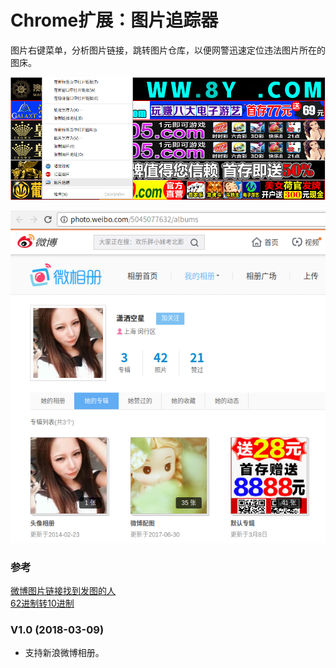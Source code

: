 # Chrome扩展：图片追踪器
图片右键菜单，分析图片链接，跳转图片仓库，以便网警迅速定位违法图片所在的图床。  

![alt](menu.png)  

![alt](repertory.png)  

### 参考  
[微博图片链接找到发图的人](https://www.v2ex.com/t/388152)  
[62进制转10进制](http://www.jb51.net/article/53061.htm)  

### V1.0 (2018-03-09)
* 支持新浪微博相册。